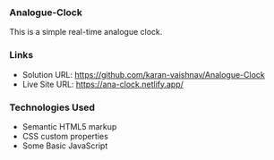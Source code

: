 ### Analogue-Clock
This is a simple real-time analogue clock.

### Links

- Solution URL: https://github.com/karan-vaishnav/Analogue-Clock
- Live Site URL: https://ana-clock.netlify.app/

### Technologies Used

- Semantic HTML5 markup
- CSS custom properties
- Some Basic JavaScript
